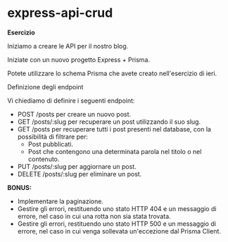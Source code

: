 # express-api-crud

**Esercizio**

Iniziamo a creare le API per il nostro blog. 

Iniziate con un nuovo progetto Express + Prisma.

Potete utilizzare lo schema Prisma che avete creato nell'esercizio di ieri.

Definizione degli endpoint

Vi chiediamo di definire i seguenti endpoint:
- POST /posts per creare un nuovo post.
- GET /posts/:slug per recuperare un post utilizzando il suo slug.
- GET /posts per recuperare tutti i post presenti nel database, con la possibilità di filtrare per:
    - Post pubblicati.
    - Post che contengono una determinata parola nel titolo o nel contenuto.
- PUT /posts/:slug per aggiornare un post.
- DELETE /posts/:slug per eliminare un post.

**BONUS:**

- Implementare la paginazione.
- Gestire gli errori, restituendo uno stato HTTP 404 e un messaggio di errore, nel caso in cui una rotta non sia stata trovata.
- Gestire gli errori, restituendo uno stato HTTP 500 e un messaggio di errore, nel caso in cui venga sollevata un'eccezione dal Prisma Client.
